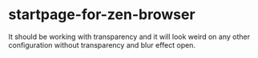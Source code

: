 # startpage-for-zen-browser
It should be working with transparency and it will look weird on any other configuration without transparency and blur effect open. 

